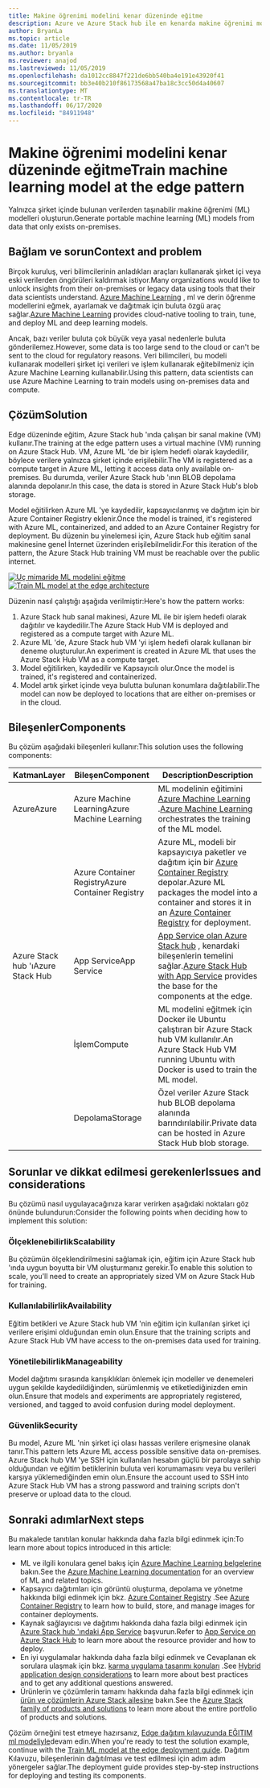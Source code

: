 ```yaml
---
title: Makine öğrenimi modelini kenar düzeninde eğitme
description: Azure ve Azure Stack hub ile en kenarda makine öğrenimi modeli eğitimi yapmayı öğrenin.
author: BryanLa
ms.topic: article
ms.date: 11/05/2019
ms.author: bryanla
ms.reviewer: anajod
ms.lastreviewed: 11/05/2019
ms.openlocfilehash: da1012cc8847f221de6bb540ba4e191e43920f41
ms.sourcegitcommit: bb3e40b210f86173568a47ba18c3cc50d4a40607
ms.translationtype: MT
ms.contentlocale: tr-TR
ms.lasthandoff: 06/17/2020
ms.locfileid: "84911948"
---
```

# <a name="train-machine-learning-model-at-the-edge-pattern"></a><span data-ttu-id="abc86-103">Makine öğrenimi modelini kenar düzeninde eğitme</span><span class="sxs-lookup"><span data-stu-id="abc86-103">Train machine learning model at the edge pattern</span></span>

<span data-ttu-id="abc86-104">Yalnızca şirket içinde bulunan verilerden taşınabilir makine öğrenimi (ML) modelleri oluşturun.</span><span class="sxs-lookup"><span data-stu-id="abc86-104">Generate portable machine learning (ML) models from data that only exists on-premises.</span></span>

## <a name="context-and-problem"></a><span data-ttu-id="abc86-105">Bağlam ve sorun</span><span class="sxs-lookup"><span data-stu-id="abc86-105">Context and problem</span></span>

<span data-ttu-id="abc86-106">Birçok kuruluş, veri bilimcilerinin anladıkları araçları kullanarak şirket içi veya eski verilerden öngörüleri kaldırmak istiyor.</span><span class="sxs-lookup"><span data-stu-id="abc86-106">Many organizations would like to unlock insights from their on-premises or legacy data using tools that their data scientists understand.</span></span> <span data-ttu-id="abc86-107">[Azure Machine Learning](/azure/machine-learning/) , ml ve derin öğrenme modellerini eğmek, ayarlamak ve dağıtmak için buluta özgü araç sağlar.</span><span class="sxs-lookup"><span data-stu-id="abc86-107">[Azure Machine Learning](/azure/machine-learning/) provides cloud-native tooling to train, tune, and deploy ML and deep learning models.</span></span>  

<span data-ttu-id="abc86-108">Ancak, bazı veriler buluta çok büyük veya yasal nedenlerle buluta gönderilemez.</span><span class="sxs-lookup"><span data-stu-id="abc86-108">However, some data is too large send to the cloud or can't be sent to the cloud for regulatory reasons.</span></span> <span data-ttu-id="abc86-109">Veri bilimcileri, bu modeli kullanarak modelleri şirket içi verileri ve işlem kullanarak eğitebilmeniz için Azure Machine Learning kullanabilir.</span><span class="sxs-lookup"><span data-stu-id="abc86-109">Using this pattern, data scientists can use Azure Machine Learning to train models using on-premises data and compute.</span></span>

## <a name="solution"></a><span data-ttu-id="abc86-110">Çözüm</span><span class="sxs-lookup"><span data-stu-id="abc86-110">Solution</span></span>

<span data-ttu-id="abc86-111">Edge düzeninde eğitim, Azure Stack hub 'ında çalışan bir sanal makine (VM) kullanır.</span><span class="sxs-lookup"><span data-stu-id="abc86-111">The training at the edge pattern uses a virtual machine (VM) running on Azure Stack Hub.</span></span> <span data-ttu-id="abc86-112">VM, Azure ML 'de bir işlem hedefi olarak kaydedilir, böylece verilere yalnızca şirket içinde erişilebilir.</span><span class="sxs-lookup"><span data-stu-id="abc86-112">The VM is registered as a compute target in Azure ML, letting it access data only available on-premises.</span></span> <span data-ttu-id="abc86-113">Bu durumda, veriler Azure Stack hub 'ının BLOB depolama alanında depolanır.</span><span class="sxs-lookup"><span data-stu-id="abc86-113">In this case, the data is stored in Azure Stack Hub's blob storage.</span></span>

<span data-ttu-id="abc86-114">Model eğitilirken Azure ML 'ye kaydedilir, kapsayıcılanmış ve dağıtım için bir Azure Container Registry eklenir.</span><span class="sxs-lookup"><span data-stu-id="abc86-114">Once the model is trained, it's registered with Azure ML, containerized, and added to an Azure Container Registry for deployment.</span></span> <span data-ttu-id="abc86-115">Bu düzenin bu yinelemesi için, Azure Stack hub eğitim sanal makinesine genel İnternet üzerinden erişilebilmelidir.</span><span class="sxs-lookup"><span data-stu-id="abc86-115">For this iteration of the pattern, the Azure Stack Hub training VM must be reachable over the public internet.</span></span>

<span data-ttu-id="abc86-116">[![Uç mimaride ML modelini eğitme](media/pattern-train-ml-model-at-edge/solution-architecture.png)](media/pattern-train-ml-model-at-edge/solution-architecture.png)</span><span class="sxs-lookup"><span data-stu-id="abc86-116">[![Train ML model at the edge architecture](media/pattern-train-ml-model-at-edge/solution-architecture.png)](media/pattern-train-ml-model-at-edge/solution-architecture.png)</span></span>

<span data-ttu-id="abc86-117">Düzenin nasıl çalıştığı aşağıda verilmiştir:</span><span class="sxs-lookup"><span data-stu-id="abc86-117">Here's how the pattern works:</span></span>

1. <span data-ttu-id="abc86-118">Azure Stack hub sanal makinesi, Azure ML ile bir işlem hedefi olarak dağıtılır ve kaydedilir.</span><span class="sxs-lookup"><span data-stu-id="abc86-118">The Azure Stack Hub VM is deployed and registered as a compute target with Azure ML.</span></span>
2. <span data-ttu-id="abc86-119">Azure ML 'de, Azure Stack hub VM 'yi işlem hedefi olarak kullanan bir deneme oluşturulur.</span><span class="sxs-lookup"><span data-stu-id="abc86-119">An experiment is created in Azure ML that uses the Azure Stack Hub VM as a compute target.</span></span>
3. <span data-ttu-id="abc86-120">Model eğitilirken, kaydedilir ve Kapsayıcılı olur.</span><span class="sxs-lookup"><span data-stu-id="abc86-120">Once the model is trained, it's registered and containerized.</span></span>
4. <span data-ttu-id="abc86-121">Model artık şirket içinde veya bulutta bulunan konumlara dağıtılabilir.</span><span class="sxs-lookup"><span data-stu-id="abc86-121">The model can now be deployed to locations that are either on-premises or in the cloud.</span></span>

## <a name="components"></a><span data-ttu-id="abc86-122">Bileşenler</span><span class="sxs-lookup"><span data-stu-id="abc86-122">Components</span></span>

<span data-ttu-id="abc86-123">Bu çözüm aşağıdaki bileşenleri kullanır:</span><span class="sxs-lookup"><span data-stu-id="abc86-123">This solution uses the following components:</span></span>

| <span data-ttu-id="abc86-124">Katman</span><span class="sxs-lookup"><span data-stu-id="abc86-124">Layer</span></span> | <span data-ttu-id="abc86-125">Bileşen</span><span class="sxs-lookup"><span data-stu-id="abc86-125">Component</span></span> | <span data-ttu-id="abc86-126">Description</span><span class="sxs-lookup"><span data-stu-id="abc86-126">Description</span></span> |
|----------|-----------|-------------|
| <span data-ttu-id="abc86-127">Azure</span><span class="sxs-lookup"><span data-stu-id="abc86-127">Azure</span></span> | <span data-ttu-id="abc86-128">Azure Machine Learning</span><span class="sxs-lookup"><span data-stu-id="abc86-128">Azure Machine Learning</span></span> | <span data-ttu-id="abc86-129">ML modelinin eğitimini [Azure Machine Learning](/azure/machine-learning/) .</span><span class="sxs-lookup"><span data-stu-id="abc86-129">[Azure Machine Learning](/azure/machine-learning/) orchestrates the training of the ML model.</span></span> |
| | <span data-ttu-id="abc86-130">Azure Container Registry</span><span class="sxs-lookup"><span data-stu-id="abc86-130">Azure Container Registry</span></span> | <span data-ttu-id="abc86-131">Azure ML, modeli bir kapsayıcıya paketler ve dağıtım için bir [Azure Container Registry](/azure/container-registry/) depolar.</span><span class="sxs-lookup"><span data-stu-id="abc86-131">Azure ML packages the model into a container and stores it in an [Azure Container Registry](/azure/container-registry/) for deployment.</span></span>|
| <span data-ttu-id="abc86-132">Azure Stack hub 'ı</span><span class="sxs-lookup"><span data-stu-id="abc86-132">Azure Stack Hub</span></span> | <span data-ttu-id="abc86-133">App Service</span><span class="sxs-lookup"><span data-stu-id="abc86-133">App Service</span></span> | <span data-ttu-id="abc86-134">[App Service olan Azure Stack hub](/azure-stack/operator/azure-stack-app-service-overview) , kenardaki bileşenlerin temelini sağlar.</span><span class="sxs-lookup"><span data-stu-id="abc86-134">[Azure Stack Hub with App Service](/azure-stack/operator/azure-stack-app-service-overview) provides the base for the components at the edge.</span></span> |
| | <span data-ttu-id="abc86-135">İşlem</span><span class="sxs-lookup"><span data-stu-id="abc86-135">Compute</span></span> | <span data-ttu-id="abc86-136">ML modelini eğitmek için Docker ile Ubuntu çalıştıran bir Azure Stack hub VM kullanılır.</span><span class="sxs-lookup"><span data-stu-id="abc86-136">An Azure Stack Hub VM running Ubuntu with Docker is used to train the ML model.</span></span> |
| | <span data-ttu-id="abc86-137">Depolama</span><span class="sxs-lookup"><span data-stu-id="abc86-137">Storage</span></span> | <span data-ttu-id="abc86-138">Özel veriler Azure Stack hub BLOB depolama alanında barındırılabilir.</span><span class="sxs-lookup"><span data-stu-id="abc86-138">Private data can be hosted in Azure Stack Hub blob storage.</span></span> |

## <a name="issues-and-considerations"></a><span data-ttu-id="abc86-139">Sorunlar ve dikkat edilmesi gerekenler</span><span class="sxs-lookup"><span data-stu-id="abc86-139">Issues and considerations</span></span>

<span data-ttu-id="abc86-140">Bu çözümü nasıl uygulayacağınıza karar verirken aşağıdaki noktaları göz önünde bulundurun:</span><span class="sxs-lookup"><span data-stu-id="abc86-140">Consider the following points when deciding how to implement this solution:</span></span>

### <a name="scalability"></a><span data-ttu-id="abc86-141">Ölçeklenebilirlik</span><span class="sxs-lookup"><span data-stu-id="abc86-141">Scalability</span></span>

<span data-ttu-id="abc86-142">Bu çözümün ölçeklendirilmesini sağlamak için, eğitim için Azure Stack hub 'ında uygun boyutta bir VM oluşturmanız gerekir.</span><span class="sxs-lookup"><span data-stu-id="abc86-142">To enable this solution to scale, you'll need to create an appropriately sized VM on Azure Stack Hub for training.</span></span>

### <a name="availability"></a><span data-ttu-id="abc86-143">Kullanılabilirlik</span><span class="sxs-lookup"><span data-stu-id="abc86-143">Availability</span></span>

<span data-ttu-id="abc86-144">Eğitim betikleri ve Azure Stack hub VM 'nin eğitim için kullanılan şirket içi verilere erişimi olduğundan emin olun.</span><span class="sxs-lookup"><span data-stu-id="abc86-144">Ensure that the training scripts and Azure Stack Hub VM have access to the on-premises data used for training.</span></span>

### <a name="manageability"></a><span data-ttu-id="abc86-145">Yönetilebilirlik</span><span class="sxs-lookup"><span data-stu-id="abc86-145">Manageability</span></span>

<span data-ttu-id="abc86-146">Model dağıtımı sırasında karışıklıkları önlemek için modeller ve denemeleri uygun şekilde kaydedildiğinden, sürümlenmiş ve etiketlediğinizden emin olun.</span><span class="sxs-lookup"><span data-stu-id="abc86-146">Ensure that models and experiments are appropriately registered, versioned, and tagged to avoid confusion during model deployment.</span></span>

### <a name="security"></a><span data-ttu-id="abc86-147">Güvenlik</span><span class="sxs-lookup"><span data-stu-id="abc86-147">Security</span></span>

<span data-ttu-id="abc86-148">Bu model, Azure ML 'nin şirket içi olası hassas verilere erişmesine olanak tanır.</span><span class="sxs-lookup"><span data-stu-id="abc86-148">This pattern lets Azure ML access possible sensitive data on-premises.</span></span> <span data-ttu-id="abc86-149">Azure Stack hub VM 'ye SSH için kullanılan hesabın güçlü bir parolaya sahip olduğundan ve eğitim betiklerinin buluta veri korumamasını veya bu verileri karşıya yüklemediğinden emin olun.</span><span class="sxs-lookup"><span data-stu-id="abc86-149">Ensure the account used to SSH into Azure Stack Hub VM has a strong password and training scripts don't preserve or upload data to the cloud.</span></span>

## <a name="next-steps"></a><span data-ttu-id="abc86-150">Sonraki adımlar</span><span class="sxs-lookup"><span data-stu-id="abc86-150">Next steps</span></span>

<span data-ttu-id="abc86-151">Bu makalede tanıtılan konular hakkında daha fazla bilgi edinmek için:</span><span class="sxs-lookup"><span data-stu-id="abc86-151">To learn more about topics introduced in this article:</span></span>

- <span data-ttu-id="abc86-152">ML ve ilgili konulara genel bakış için [Azure Machine Learning belgelerine](/azure/machine-learning) bakın.</span><span class="sxs-lookup"><span data-stu-id="abc86-152">See the [Azure Machine Learning documentation](/azure/machine-learning) for an overview of ML and related topics.</span></span>
- <span data-ttu-id="abc86-153">Kapsayıcı dağıtımları için görüntü oluşturma, depolama ve yönetme hakkında bilgi edinmek için bkz. [Azure Container Registry](/azure/container-registry/) .</span><span class="sxs-lookup"><span data-stu-id="abc86-153">See [Azure Container Registry](/azure/container-registry/) to learn how to build, store, and manage images for container deployments.</span></span>
- <span data-ttu-id="abc86-154">Kaynak sağlayıcısı ve dağıtımı hakkında daha fazla bilgi edinmek için [Azure Stack hub 'ındaki App Service](/azure-stack/operator/azure-stack-app-service-overview) başvurun.</span><span class="sxs-lookup"><span data-stu-id="abc86-154">Refer to [App Service on Azure Stack Hub](/azure-stack/operator/azure-stack-app-service-overview) to learn more about the resource provider and how to deploy.</span></span>
- <span data-ttu-id="abc86-155">En iyi uygulamalar hakkında daha fazla bilgi edinmek ve Cevaplanan ek sorulara ulaşmak için bkz. [karma uygulama tasarımı konuları](overview-app-design-considerations.md) .</span><span class="sxs-lookup"><span data-stu-id="abc86-155">See [Hybrid application design considerations](overview-app-design-considerations.md) to learn more about best practices and to get any additional questions answered.</span></span>
- <span data-ttu-id="abc86-156">Ürünlerin ve çözümlerin tamamı hakkında daha fazla bilgi edinmek için [ürün ve çözümlerin Azure Stack ailesine](/azure-stack) bakın.</span><span class="sxs-lookup"><span data-stu-id="abc86-156">See the [Azure Stack family of products and solutions](/azure-stack) to learn more about the entire portfolio of products and solutions.</span></span>

<span data-ttu-id="abc86-157">Çözüm örneğini test etmeye hazırsanız, [Edge dağıtım kılavuzunda EĞITIM ml modeliyle](https://aka.ms/edgetrainingdeploy)devam edin.</span><span class="sxs-lookup"><span data-stu-id="abc86-157">When you're ready to test the solution example, continue with the [Train ML model at the edge deployment guide](https://aka.ms/edgetrainingdeploy).</span></span> <span data-ttu-id="abc86-158">Dağıtım Kılavuzu, bileşenlerinin dağıtılması ve test edilmesi için adım adım yönergeler sağlar.</span><span class="sxs-lookup"><span data-stu-id="abc86-158">The deployment guide provides step-by-step instructions for deploying and testing its components.</span></span>
